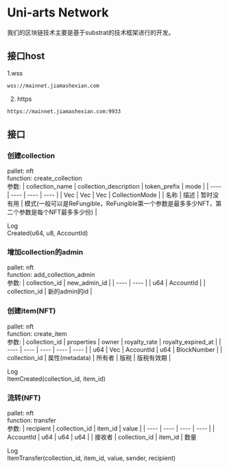 # Uni-arts Network 

我们的区块链技术主要是基于substrat的技术框架进行的开发。

## 接口host

1.wss
```bash
wss://mainnet.jiamashexian.com
```
2. https
```bash
https://mainnet.jiamashexian.com:9933
```

## 接口

### 创建collection

pallet: nft  
function: create_collection  
参数:
|  collection_name   | collection_description  | token_prefix  | mode  |
|  ----  | ----  | ----  | ----  |
| Vec<U16>  | Vec<U16> | Vec<U8>  | CollectionMode |
| 名称  | 描述 | 暂时没有用  | 模式(一般可以是ReFungible，ReFungible第一个参数是最多多少NFT，第二个参数是每个NFT最多多少份) |

Log  
Created(u64, u8, AccountId)  

### 增加collection的admin

pallet: nft  
function: add_collection_admin  
参数:
|  collection_id   | new_admin_id  |
|  ----  | ----  |
| u64 | AccountId |
| collection_id  | 新的admin的id |

### 创建item(NFT)

pallet: nft  
function: create_item  
参数:
|  collection_id   | properties  |  owner   | royalty_rate  | royalty_expired_at  |
|  ----  | ----  | ----  | ----  | ----  |
| u64 | Vec<u8> | AccountId | u64 | BlockNumber |
| collection_id  | 属性(metadata) | 所有者  | 版税 | 版税有效期  |

Log  
ItemCreated(collection_id, item_id)  

### 流转(NFT)

pallet: nft  
function: transfer  
参数:
|  recipient   | collection_id  |  item_id   | value  |
|  ----  | ----  | ----  | ----  |
| AccountId | u64 | u64 | u64 |
| 接收者  | collection_id | item_id  | 数量 

Log  
ItemTransfer(collection_id, item_id, value, sender, recipient)




